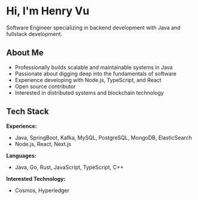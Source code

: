 # Hi, I'm Henry Vu

Software Engineer specializing in backend development with Java and fullstack development.

## About Me

- Professionally builds scalable and maintainable systems in Java
- Passionate about digging deep into the fundamentals of software
- Experience developing with Node.js, TypeScript, and React
- Open source contributor
- Interested in distributed systems and blockchain technology

## Tech Stack

**Experience:**
- Java, SpringBoot, Kafka, MySQL, PostgreSQL, MongoDB, ElasticSearch
- Node.js, React, Next.js

**Languages:**
- Java, Go, Rust, JavaScript, TypeScript, C++

**Interested Technology:**
- Cosmos, Hyperledger

